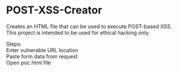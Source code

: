 # POST-XSS-Creator
Creates an HTML file that can be used to execute POST-based XSS.<br/>
This project is intended to be used for ethical hacking only.

Steps:<br/>
Enter vulnerable URL location<br/>
Paste form data from request<br/>
Open poc.html file<br/>
